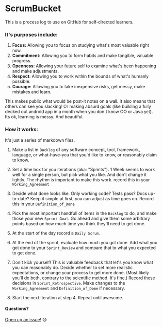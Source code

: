 # ScrumBucket

This is a process log to use on GitHub for self-directed learners.

### It's purposes include:

1. __Focus:__ Allowing you to focus on studying what's most valuable right now.
2. __Commitment:__ Allowing you to form habits and make tangible, valuable progress.
3. __Openness:__ Allowing your future self to examine what's been happening and make adjustments.
4. __Respect:__ Allowing you to work within the bounds of what's humanly possible.
5. __Courage:__ Allowing you to take inexpensive risks, get messy, make mistakes and learn.

This makes public what would be post-it notes on a wall. It also means that others can see you slacking! Or making absurd goals (like building a fully decked out android app in a month when you don't know OO or Java yet). Its ok, learning is messy. And beautiful.

### How it works:

It's just a series of markdown files.

1. Make a list in `Backlog` of any software concept, tool, framework, language, or what-have-you that you'd like to know, or reasonably claim to know.

2. Set a time box for you iterations (aka: "Sprints"). 1 Week seems to work well for a single person, but pick what you like. And don't change it lightly. The rhythm is important to make this work. record this in your `Working_Agreement`

3. Decide what done looks like. Only working code? Tests pass? Docs up-to-date? Keep it simple at first, you can adjust as time goes on. Record this in your `Definition_of_Done`

4. Pick the most important handfull of items in the `Backlog` to do, and make those your new `Sprint Goal`. Go ahead and give them some arbitrary points based on how much time you think they'll need to get done.

5. At the start of the day record a `Daily Scrum`.

6. At the end of the sprint, evaluate how much you got done. Add what you got done to your `Sprint_Review` and compare that to what you expected to get done.

7. Don't kick yourself! This is valuable feedback that let's you know what you can reasonably do. Decide whether to set more realistic expectations, or change your process to get more done. (Most likely you'll do both, contrary to the scientific method. It's fine.) Record these decisions in `Sprint_Retrospective`. Make changes to the `Working_Agreement` and `Definition_of_Done` if necessary.

8. Start the next iteration at step 4. Repeat until awesome.

#### Questions?

<a href="https://github.com/IanDCarroll/ScrumBucket/issues/new">Open up an issue!</a> :smile:
